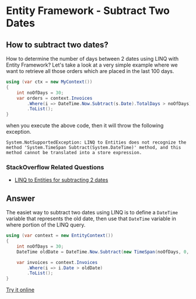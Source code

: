 # Entity Framework - Subtract Two Dates

## How to subtract two dates? 

How to determine the number of days between 2 dates using LINQ with Entity Framework? Let's take a look at a very simple example where we want to retrieve all those orders which are placed in the last 100 days.


```csharp
using (var ctx = new MyContext())
{
    int noOfDays = 30;
    var orders = context.Invoices
        .Where(i => DateTime.Now.Subtract(s.Date).TotalDays > noOfDays)
        .ToList();
}
```

when you execute the above code, then it will throw the following exception.

`System.NotSupportedException: LINQ to Entities does not recognize the method 'System.TimeSpan Subtract(System.DateTime)' method, and this method cannot be translated into a store expression.`

### StackOverflow Related Questions

 - [LINQ to Entities for subtracting 2 dates](https://stackoverflow.com/questions/570858/linq-to-entities-for-subtracting-2-dates)

## Answer

The easiet way to subtract two dates using LINQ is to define a `DateTime` variable that represents the old date, then use that `DateTime` variable in where portion of the LINQ query.


```csharp
using (var context = new EntityContext())
{	
	int noOfDays = 30;
	DateTime oldDate = DateTime.Now.Subtract(new TimeSpan(noOfDays, 0, 0, 0, 0));

	var invoices = context.Invoices
 		.Where(i => i.Date > oldDate)
 		.ToList();
}
```
[Try it online](https://dotnetfiddle.net/C0vwtL)